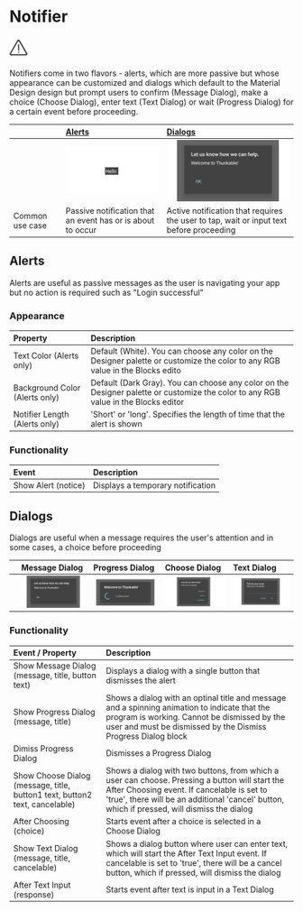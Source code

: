# Notifier

### ![](../../../../.gitbook/assets/notifier-icon.png)

Notifiers come in two flavors - alerts, which are more passive but whose appearance can be customized and dialogs which default to the Material Design design but prompt users to confirm \(Message Dialog\), make a choice \(Choose Dialog\), enter text \(Text Dialog\) or wait \(Progress Dialog\) for a certain event before proceeding.

|  | [Alerts](notifier.md#alerts) | [Dialogs](notifier.md#dialogs) |
| :--- | :--- | :--- |
|  | ![](../../../../.gitbook/assets/notifier-alert.png) | ![](../../../../.gitbook/assets/notifier.png) |
| Common use case | Passive notification that an event has or is about to occur | Active notification that requires the user to tap, wait or input text before proceeding |

## Alerts

Alerts are useful as passive messages as the user is navigating your app but no action is required such as "Login successful"

### **Appearance**

| Property | Description |
| :--- | :--- |
| Text Color \(Alerts only\) | Default \(White\). You can choose any color on the Designer palette or customize the color to any RGB value in the Blocks edito |
| Background Color \(Alerts only\) | Default \(Dark Gray\). You can choose any color on the Designer palette or customize the color to any RGB value in the Blocks editor |
| Notifier Length \(Alerts only\) | 'Short' or 'long'. Specifies the length of time that the alert is shown |

### Functionality

| Event | Description |
| :--- | :--- |
| Show Alert \(notice\) | Displays a temporary notification |

## Dialogs

Dialogs are useful when a message requires the user's attention and in some cases, a choice before proceeding

|  | Message Dialog | Progress Dialog | Choose Dialog | Text Dialog |
| :--- | :--- | :--- | :--- | :--- |
|  | ![](../../../../.gitbook/assets/notifier.png) | ![](../../../../.gitbook/assets/dialog-progress.png) | ![](../../../../.gitbook/assets/dialog-choose.png) | ![](../../../../.gitbook/assets/dialog-text.png) |

### Functionality

| Event / Property | Description |
| :--- | :--- |
| Show Message Dialog \(message, title, button text\) | Displays a dialog with a single button that dismisses the alert |
| Show Progress Dialog \(message, title\) | Shows a dialog with an optinal title and message and a spinning animation to indicate that the program is working. Cannot be dismissed by the user and must be dismissed by the Dismiss Progress Dialog block |
| Dimiss Progress Dialog | Dismisses a Progress Dialog |
| Show Choose Dialog \(message, title, button1 text, button2 text, cancelable\) | Shows a dialog with two buttons, from which a user can choose. Pressing a button will start the After Choosing event. If cancelable is set to 'true', there will be an additional 'cancel' button, which if pressed, will dismiss the dialog |
| After Choosing \(choice\) | Starts event after a choice is selected in a Choose Dialog |
| Show Text Dialog \(message, title, cancelable\) | Shows a dialog button where user can enter text, which will start the After Text Input event. If cancelable is set to 'true', there will be a cancel button, which if pressed, will dismiss the dialog |
| After Text Input \(response\) | Starts event after text is input in a Text Dialog |


